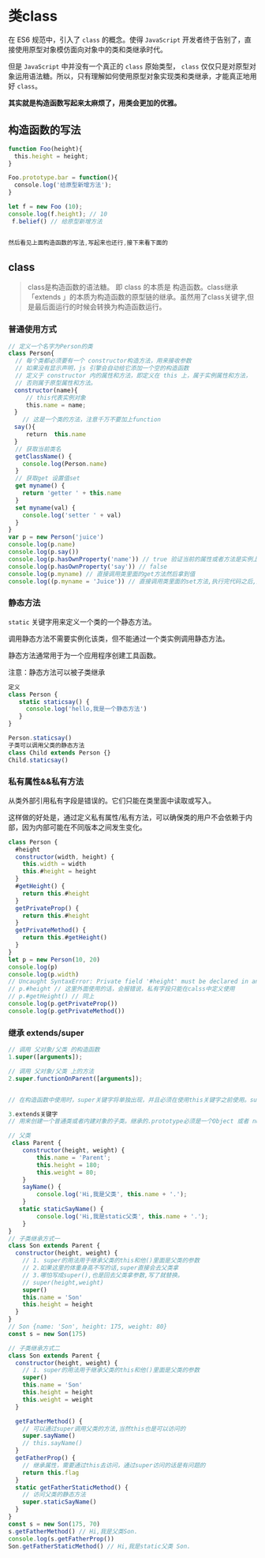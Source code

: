 # 类class

在 ES6 规范中，引入了 `class` 的概念。使得 `JavaScript` 开发者终于告别了，直接使用原型对象模仿面向对象中的类和类继承时代。

但是  `JavaScript`  中并没有一个真正的 `class` 原始类型， `class` 仅仅只是对原型对象运用语法糖。所以，只有理解如何使用原型对象实现类和类继承，才能真正地用好 `class`。

**其实就是构造函数写起来太麻烦了，用类会更加的优雅。**

## 构造函数的写法

```js
function Foo(height){
　this.height = height;
}

Foo.prototype.bar = function(){ 
　console.log('给原型新增方法');
}

let f = new Foo (10);
console.log(f.height); // 10
 f.belief() // 给原型新增方法


然后看见上面构造函数的写法,写起来也还行,接下来看下面的
```

## **class**

> class是构造函数的语法糖。 即 class 的本质是 构造函数。class继承「extends  」的本质为构造函数的原型链的继承。虽然用了class关键字,但是最后面运行的时候会转换为构造函数运行。

### 普通使用方式

```js
// 定义一个名字为Person的类
class Person{  
  // 每个类都必须要有一个 constructor构造方法，用来接收参数
  // 如果没有显示声明，js 引擎会自动给它添加一个空的构造函数
  // 定义于 constructor 内的属性和方法，即定义在 this 上，属于实例属性和方法，
  // 否则属于原型属性和方法。
　constructor(name){
   	 // this代表实例对象
　　　this.name = name;  
　}
 	// 这是一个类的方法，注意千万不要加上function
　say(){  
　　　return  this.name
　}
  // 获取当前类名
  getClassName() {
    console.log(Person.name)
  }
  // 获取get 设置值set
  get myname() {
    return 'getter ' + this.name
  }
  set myname(val) {
    console.log('setter ' + val)
  }
}
var p = new Person('juice')
console.log(p.name)
console.log(p.say())
console.log(p.hasOwnProperty('name')) // true 验证当前的属性或者方法是实例上面传过来的还是原型链上面的.
console.log(p.hasOwnProperty('say')) // false
console.log(p.myname) // 直接调用类里面的get方法然后拿到值
console.log((p.myname = 'Juice')) // 直接调用类里面的set方法,执行完代码之后,返回设置的值.
```



### 静态方法

`static` 关键字用来定义一个类的一个静态方法。

调用静态方法不需要实例化该类，但不能通过一个类实例调用静态方法。

静态方法通常用于为一个应用程序创建工具函数。

注意：静态方法可以被子类继承

```js
定义
class Person {
   static staticsay() {
     console.log('hello,我是一个静态方法')
   }
}

Person.staticsay()
子类可以调用父类的静态方法
class Child extends Person {}
Child.staticsay()
```

### 私有属性&&私有方法 #

从类外部引用私有字段是错误的。它们只能在类里面中读取或写入。

这样做的好处是，通过定义私有属性/私有方法，可以确保类的用户不会依赖于内部，因为内部可能在不同版本之间发生变化。

```js
class Person {
  #height
  constructor(width, height) {
    this.width = width
    this.#height = height
  }
  #getHeight() {
    return this.#height
  }
  getPrivateProp() {
    return this.#height
  }
  getPrivateMethod() {
    return this.#getHeight()
  }
}
let p = new Person(10, 20)
console.log(p)
console.log(p.width)
// Uncaught SyntaxError: Private field '#height' must be declared in an enclosing class
// p.#height // 这里外面使用的话，会报错说，私有字段只能在calss中定义使用
// p.#getHeight() // 同上
console.log(p.getPrivateProp())
console.log(p.getPrivateMethod())
```



### 继承 extends/super

```js
// 调用 父对象/父类 的构造函数
1.super([arguments]); 

// 调用 父对象/父类 上的方法
2.super.functionOnParent([arguments]); 


// 在构造函数中使用时，super关键字将单独出现，并且必须在使用this关键字之前使用。super关键字也可以用来调用父对象上的函数。

3.extends关键字
// 用来创建一个普通类或者内建对象的子类。继承的.prototype必须是一个Object 或者 null。

// 父类
 class Parent {
    constructor(height, weight) {
        this.name = 'Parent';
        this.height = 180;
        this.weight = 80;
    }
    sayName() {
        console.log('Hi,我是父类', this.name + '.');
    }
   static staticSayName() {
        console.log('Hi,我是static父类', this.name + '.');
    }
}
// 子类继承方式一
class Son extends Parent {
  constructor(height, weight) {
    // 1. super的用法用于继承父类的this和他()里面是父类的参数
    // 2.如果这里的体重身高不写的话,super直接会去父类拿
    // 3.哪怕写成super(),也是回去父类拿参数,写了就替换。
    // super(height,weight)
    super()
    this.name = 'Son'
    this.height = height
  }
}
// Son {name: 'Son', height: 175, weight: 80}
const s = new Son(175)

// 子类继承方式二
class Son extends Parent {
  constructor(height, weight) {
    // 1. super的用法用于继承父类的this和他()里面是父类的参数
    super()
    this.name = 'Son'
    this.height = height
    this.weight = weight
  }

  getFatherMethod() {
    // 可以通过super调用父类的方法,当然this也是可以访问的
    super.sayName()
    // this.sayName()
  }
  getFatherProp() {
    // 继承属性，需要通过this去访问，通过super访问的话是有问题的
    return this.flag
  }
  static getFatherStaticMethod() {
    // 访问父类的静态方法
    super.staticSayName()
  }
}
const s = new Son(175, 70)
s.getFatherMethod() // Hi,我是父类Son.
console.log(s.getFatherProp())
Son.getFatherStaticMethod() // Hi,我是static父类 Son.
```

